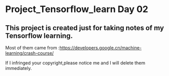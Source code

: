 # Project_Tensorflow_learn Day 02


## This project is created just for taking notes of my Tensorflow learning.

Most of them came from :https://developers.google.cn/machine-learning/crash-course/

If I infringed your copyright,please notice me and I will delete them immediately.

